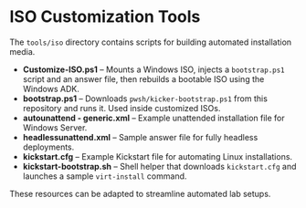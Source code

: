# ISO Customization Tools

The `tools/iso` directory contains scripts for building automated installation media.

- **Customize-ISO.ps1** – Mounts a Windows ISO, injects a `bootstrap.ps1` script and an answer file, then rebuilds a bootable ISO using the Windows ADK.
- **bootstrap.ps1** – Downloads `pwsh/kicker-bootstrap.ps1` from this repository and runs it. Used inside customized ISOs.
- **autounattend - generic.xml** – Example unattended installation file for Windows Server.
- **headlessunattend.xml** – Sample answer file for fully headless deployments.
- **kickstart.cfg** – Example Kickstart file for automating Linux installations.
- **kickstart-bootstrap.sh** – Shell helper that downloads `kickstart.cfg` and launches a sample `virt-install` command.

These resources can be adapted to streamline automated lab setups.
